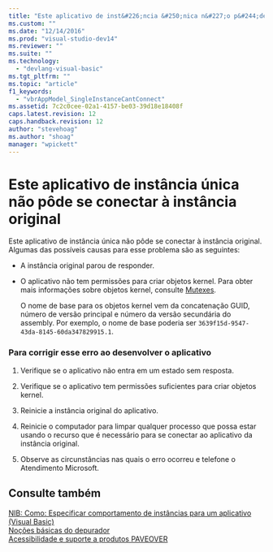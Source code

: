 ```yaml
---
title: "Este aplicativo de inst&#226;ncia &#250;nica n&#227;o p&#244;de se conectar &#224; inst&#226;ncia original | Microsoft Docs"
ms.custom: ""
ms.date: "12/14/2016"
ms.prod: "visual-studio-dev14"
ms.reviewer: ""
ms.suite: ""
ms.technology: 
  - "devlang-visual-basic"
ms.tgt_pltfrm: ""
ms.topic: "article"
f1_keywords: 
  - "vbrAppModel_SingleInstanceCantConnect"
ms.assetid: 7c2c0cee-02a1-4157-be03-39d18e18408f
caps.latest.revision: 12
caps.handback.revision: 12
author: "stevehoag"
ms.author: "shoag"
manager: "wpickett"
---
```

# Este aplicativo de inst&#226;ncia &#250;nica n&#227;o p&#244;de se conectar &#224; inst&#226;ncia original
Este aplicativo de instância única não pôde se conectar à instância original. Algumas das possíveis causas para esse problema são as seguintes:  
  
-   A instância original parou de responder.  
  
-   O aplicativo não tem permissões para criar objetos kernel. Para obter mais informações sobre objetos kernel, consulte [Mutexes](../Topic/Mutexes.md).  
  
     O nome de base para os objetos kernel vem da concatenação GUID, número de versão principal e número da versão secundária do assembly. Por exemplo, o nome de base poderia ser `3639f15d-9547-43da-8145-60da347829915.1`.  
  
### Para corrigir esse erro ao desenvolver o aplicativo  
  
1.  Verifique se o aplicativo não entra em um estado sem resposta.  
  
2.  Verifique se o aplicativo tem permissões suficientes para criar objetos kernel.  
  
3.  Reinicie a instância original do aplicativo.  
  
4.  Reinicie o computador para limpar qualquer processo que possa estar usando o recurso que é necessário para se conectar ao aplicativo da instância original.  
  
5.  Observe as circunstâncias nas quais o erro ocorreu e telefone o Atendimento Microsoft.  
  
## Consulte também  
 [NIB: Como: Especificar comportamento de instâncias para um aplicativo \(Visual Basic\)](http://msdn.microsoft.com/pt-br/48539ad8-d960-4210-beab-ee65f6c6dc6e)   
 [Noções básicas do depurador](/visual-studio/debugger/debugger-basics)   
 [Acessibilidade e suporte a produtos PAVEOVER](http://msdn.microsoft.com/pt-br/14e1d293-7b6d-40a6-bf3e-a92f8ee6c88c)